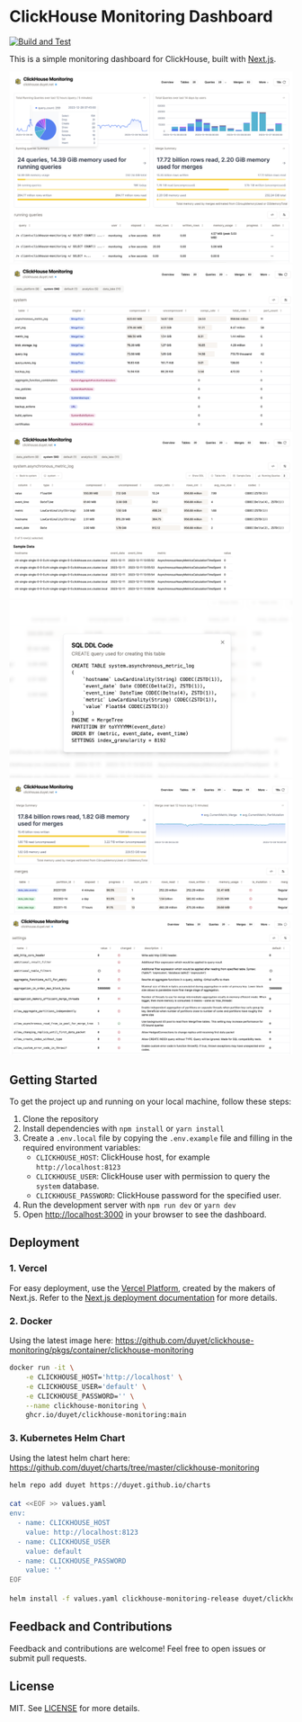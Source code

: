 # ClickHouse Monitoring Dashboard

[![Build and Test](https://github.com/duyet/clickhouse-monitoring/actions/workflows/ci.yml/badge.svg)](https://github.com/duyet/clickhouse-monitoring/actions/workflows/ci.yml)

This is a simple monitoring dashboard for ClickHouse, built with [Next.js](https://nextjs.org/).

![](.github/screenshots/screenshot_1.png)
![](.github/screenshots/screenshot_2.png)
![](.github/screenshots/screenshot_3.png)
![](.github/screenshots/screenshot_4.png)
![](.github/screenshots/screenshot_5.png)
![](.github/screenshots/screenshot_6.png)

## Getting Started

To get the project up and running on your local machine, follow these steps:

1. Clone the repository
2. Install dependencies with `npm install` or `yarn install`
3. Create a `.env.local` file by copying the `.env.example` file and filling in the required environment variables:
    - `CLICKHOUSE_HOST`: ClickHouse host, for example `http://localhost:8123`
    - `CLICKHOUSE_USER`: ClickHouse user with permission to query the `system` database.
    - `CLICKHOUSE_PASSWORD`: ClickHouse password for the specified user.
4. Run the development server with `npm run dev` or `yarn dev`
5. Open [http://localhost:3000](http://localhost:3000) in your browser to see the dashboard.

## Deployment

### 1. Vercel

For easy deployment, use the [Vercel Platform](https://vercel.com/new?utm_medium=default-template&filter=next.js&utm_source=create-next-app&utm_campaign=create-next-app-readme), created by the makers of Next.js. Refer to the [Next.js deployment documentation](https://nextjs.org/docs/deployment) for more details.

### 2. Docker

Using the latest image here: https://github.com/duyet/clickhouse-monitoring/pkgs/container/clickhouse-monitoring

```bash
docker run -it \
    -e CLICKHOUSE_HOST='http://localhost' \
    -e CLICKHOUSE_USER='default' \
    -e CLICKHOUSE_PASSWORD='' \
    --name clickhouse-monitoring \
    ghcr.io/duyet/clickhouse-monitoring:main
```

### 3. Kubernetes Helm Chart

Using the latest helm chart here: https://github.com/duyet/charts/tree/master/clickhouse-monitoring

```bash
helm repo add duyet https://duyet.github.io/charts

cat <<EOF >> values.yaml
env:
  - name: CLICKHOUSE_HOST
    value: http://localhost:8123
  - name: CLICKHOUSE_USER
    value: default
  - name: CLICKHOUSE_PASSWORD
    value: ''
EOF

helm install -f values.yaml clickhouse-monitoring-release duyet/clickhouse-monitoring
```

## Feedback and Contributions

Feedback and contributions are welcome! Feel free to open issues or submit pull requests.

## License

MIT. See [LICENSE](LICENSE) for more details.

